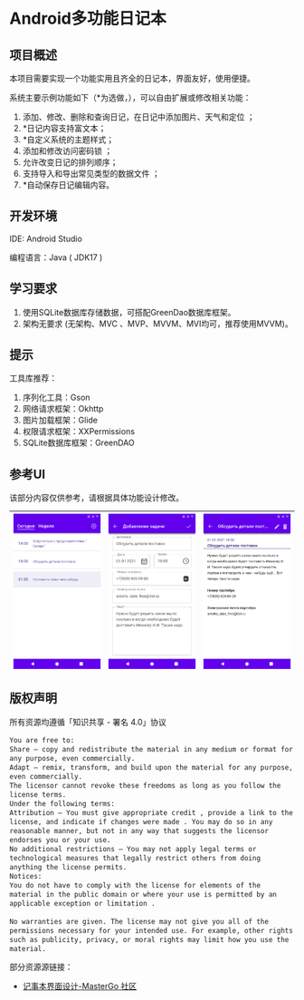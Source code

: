 # Android多功能日记本

## 项目概述

本项目需要实现一个功能实用且齐全的日记本，界面友好，使用便捷。

系统主要示例功能如下（*为选做，），可以自由扩展或修改相关功能：

1. 添加、修改、删除和查询日记，在日记中添加图片、天气和定位 ；
2. *日记内容支持富文本；
3. *自定义系统的主题样式；
4. 添加和修改访问密码锁 ；
5. 允许改变日记的排列顺序；
6. 支持导入和导出常见类型的数据文件 ；
7. *自动保存日记编辑内容。

## 开发环境

IDE: Android Studio

编程语言：Java ( JDK17 )

## 学习要求

1. 使用SQLite数据库存储数据，可搭配GreenDao数据库框架。
2. 架构无要求 (无架构、MVC 、MVP、MVVM、MVI均可，推荐使用MVVM)。

## 提示

工具库推荐：

1. 序列化工具：Gson
2. 网络请求框架：Okhttp
3. 图片加载框架：Glide
4. 权限请求框架：XXPermissions
5. SQLite数据库框架：GreenDAO

## 参考UI

该部分内容仅供参考，请根据具体功能设计修改。

| ![1](./参考UI/记事本界面设计/1.svg) | ![1](./参考UI/记事本界面设计/2.svg) | ![1](./参考UI/记事本界面设计/3.svg) |
| ----------------------------------- | ----------------------------------- | ----------------------------------- |

## 版权声明

所有资源均遵循「知识共享 - 署名 4.0」协议

```
You are free to:
Share — copy and redistribute the material in any medium or format for any purpose, even commercially.
Adapt — remix, transform, and build upon the material for any purpose, even commercially.
The licensor cannot revoke these freedoms as long as you follow the license terms.
Under the following terms:
Attribution — You must give appropriate credit , provide a link to the license, and indicate if changes were made . You may do so in any reasonable manner, but not in any way that suggests the licensor endorses you or your use.
No additional restrictions — You may not apply legal terms or technological measures that legally restrict others from doing anything the license permits.
Notices:
You do not have to comply with the license for elements of the material in the public domain or where your use is permitted by an applicable exception or limitation .

No warranties are given. The license may not give you all of the permissions necessary for your intended use. For example, other rights such as publicity, privacy, or moral rights may limit how you use the material.
```

部分资源源链接：

- [记事本界面设计-MasterGo 社区](https://mastergo.com/community/resource/7018?from=card)